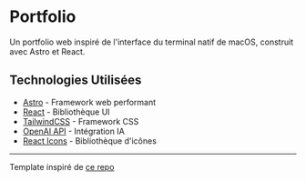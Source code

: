 # Portfolio  

Un portfolio web inspiré de l'interface du terminal natif de macOS, construit avec Astro et React.

## Technologies Utilisées

- [Astro](https://astro.build/) - Framework web performant
- [React](https://reactjs.org/) - Bibliothèque UI
- [TailwindCSS](https://tailwindcss.com/) - Framework CSS
- [OpenAI API](https://openai.com/) - Intégration IA
- [React Icons](https://react-icons.github.io/react-icons/) - Bibliothèque d'icônes

---
Template inspiré de [ce repo](https://github.com/JohnnyCulbreth/macos-terminal-portfolio)